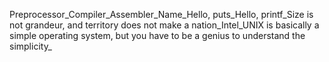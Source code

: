 Preprocessor_Compiler_Assembler_Name_Hello, puts_Hello, printf_Size is not grandeur, and territory does not make a nation_Intel_UNIX is basically a simple operating system, but you have to be a genius to understand the simplicity_
